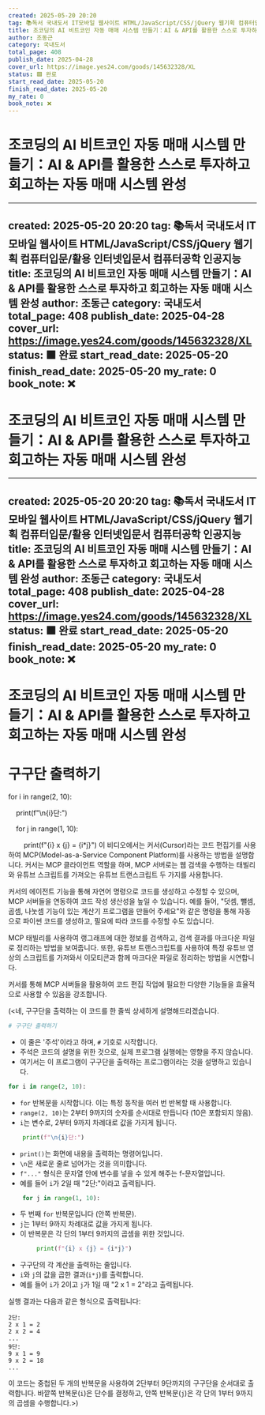 ```yaml
---
created: 2025-05-20 20:20
tag: 📚독서 국내도서 IT모바일 웹사이트 HTML/JavaScript/CSS/jQuery 웹기획 컴퓨터입문/활용 인터넷입문서 컴퓨터공학 인공지능
title: 조코딩의 AI 비트코인 자동 매매 시스템 만들기：AI & API를 활용한 스스로 투자하고 회고하는 자동 매매 시스템 완성
author: 조동근
category: 국내도서
total_page: 408
publish_date: 2025-04-28
cover_url: https://image.yes24.com/goods/145632328/XL
status: 🟩 완료
start_read_date: 2025-05-20
finish_read_date: 2025-05-20
my_rate: 0
book_note: ❌
---
```


# 조코딩의 AI 비트코인 자동 매매 시스템 만들기：AI & API를 활용한 스스로 투자하고 회고하는 자동 매매 시스템 완성

---
created: 2025-05-20 20:20
tag: 📚독서 국내도서 IT모바일 웹사이트 HTML/JavaScript/CSS/jQuery 웹기획 컴퓨터입문/활용 인터넷입문서 컴퓨터공학 인공지능
title: 조코딩의 AI 비트코인 자동 매매 시스템 만들기：AI & API를 활용한 스스로 투자하고 회고하는 자동 매매 시스템 완성
author: 조동근
category: 국내도서
total_page: 408
publish_date: 2025-04-28
cover_url: https://image.yes24.com/goods/145632328/XL
status: 🟩 완료
start_read_date: 2025-05-20
finish_read_date: 2025-05-20
my_rate: 0
book_note: ❌
---

# 조코딩의 AI 비트코인 자동 매매 시스템 만들기：AI & API를 활용한 스스로 투자하고 회고하는 자동 매매 시스템 완성

---
created: 2025-05-20 20:20
tag: 📚독서 국내도서 IT모바일 웹사이트 HTML/JavaScript/CSS/jQuery 웹기획 컴퓨터입문/활용 인터넷입문서 컴퓨터공학 인공지능
title: 조코딩의 AI 비트코인 자동 매매 시스템 만들기：AI & API를 활용한 스스로 투자하고 회고하는 자동 매매 시스템 완성
author: 조동근
category: 국내도서
total_page: 408
publish_date: 2025-04-28
cover_url: https://image.yes24.com/goods/145632328/XL
status: 🟩 완료
start_read_date: 2025-05-20
finish_read_date: 2025-05-20
my_rate: 0
book_note: ❌
---

# 조코딩의 AI 비트코인 자동 매매 시스템 만들기：AI & API를 활용한 스스로 투자하고 회고하는 자동 매매 시스템 완성


# 구구단 출력하기

for i in range(2, 10):

    print(f"\n{i}단:")

    for j in range(1, 10):

        print(f"{i} x {j} = {i*j}")
이 비디오에서는 커서(Cursor)라는 코드 편집기를 사용하여 MCP(Model-as-a-Service Component Platform)를 사용하는 방법을 설명합니다. 커서는 MCP 클라이언트 역할을 하며, MCP 서버로는 웹 검색을 수행하는 태빌리와 유튜브 스크립트를 가져오는 유튜브 트랜스크립트 두 가지를 사용합니다.

커서의 에이전트 기능을 통해 자연어 명령으로 코드를 생성하고 수정할 수 있으며, MCP 서버들을 연동하여 코드 작성 생산성을 높일 수 있습니다. 예를 들어, "덧셈, 뺄셈, 곱셈, 나눗셈 기능이 있는 계산기 프로그램을 만들어 주세요"와 같은 명령을 통해 자동으로 파이썬 코드를 생성하고, 필요에 따라 코드를 수정할 수도 있습니다.

MCP 태빌리를 사용하여 랭그래프에 대한 정보를 검색하고, 검색 결과를 마크다운 파일로 정리하는 방법을 보여줍니다. 또한, 유튜브 트랜스크립트를 사용하여 특정 유튜브 영상의 스크립트를 가져와서 이모티콘과 함께 마크다운 파일로 정리하는 방법을 시연합니다.

커서를 통해 MCP 서버들을 활용하여 코드 편집 작업에 필요한 다양한 기능들을 효율적으로 사용할 수 있음을 강조합니다.

(<네, 구구단을 출력하는 이 코드를 한 줄씩 상세하게 설명해드리겠습니다.

```1:1:yunjadong.py
# 구구단 출력하기
```
- 이 줄은 '주석'이라고 하며, `#` 기호로 시작합니다.
- 주석은 코드의 설명을 위한 것으로, 실제 프로그램 실행에는 영향을 주지 않습니다.
- 여기서는 이 프로그램이 구구단을 출력하는 프로그램이라는 것을 설명하고 있습니다.

```2:2:yunjadong.py
for i in range(2, 10):
```
- `for` 반복문을 시작합니다. 이는 특정 동작을 여러 번 반복할 때 사용합니다.
- `range(2, 10)`는 2부터 9까지의 숫자를 순서대로 만듭니다 (10은 포함되지 않음).
- `i`는 변수로, 2부터 9까지 차례대로 값을 가지게 됩니다.

```3:3:yunjadong.py
    print(f"\n{i}단:")
```
- `print()`는 화면에 내용을 출력하는 명령어입니다.
- `\n`은 새로운 줄로 넘어가는 것을 의미합니다.
- `f"..."` 형식은 문자열 안에 변수를 넣을 수 있게 해주는 f-문자열입니다.
- 예를 들어 `i`가 2일 때 "2단:"이라고 출력됩니다.

```4:4:yunjadong.py
    for j in range(1, 10):
```
- 두 번째 `for` 반복문입니다 (안쪽 반복문).
- `j`는 1부터 9까지 차례대로 값을 가지게 됩니다.
- 이 반복문은 각 단의 1부터 9까지의 곱셈을 위한 것입니다.

```5:5:yunjadong.py
        print(f"{i} x {j} = {i*j}")
```
- 구구단의 각 계산을 출력하는 줄입니다.
- `i`와 `j`의 값을 곱한 결과(`i*j`)를 출력합니다.
- 예를 들어 `i`가 2이고 `j`가 1일 때 "2 x 1 = 2"라고 출력됩니다.

실행 결과는 다음과 같은 형식으로 출력됩니다:
```
2단:
2 x 1 = 2
2 x 2 = 4
...
9단:
9 x 1 = 9
9 x 2 = 18
...
```

이 코드는 중첩된 두 개의 반복문을 사용하여 2단부터 9단까지의 구구단을 순서대로 출력합니다. 바깥쪽 반복문(`i`)은 단수를 결정하고, 안쪽 반복문(`j`)은 각 단의 1부터 9까지의 곱셈을 수행합니다.>)
